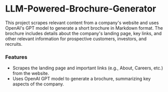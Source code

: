 # LLM-Powered-Brochure-Generator
This project scrapes relevant content from a company's website and uses OpenAI's GPT model to generate a short brochure in Markdown format. The brochure includes details about the company's landing page, key links, and other relevant information for prospective customers, investors, and recruits.

### Features
* Scrapes the landing page and important links (e.g., About, Careers, etc.) from the website.
* Uses OpenAI GPT model to generate a brochure, summarizing key aspects of the company.
